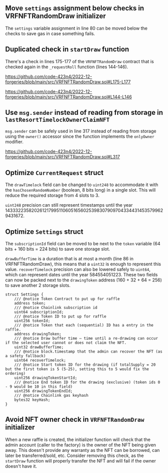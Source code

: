 ## Move `settings` assignment below checks in VRFNFTRandomDraw initializer

The `settings` variable assignment in line 80 can be moved below the checks to save gas in case something fails.

## Duplicated check in `startDraw` function

There's a check in lines 175-177 of the `VRFNFTRandomDraw` contract that is checked again in the `_requestRoll` function (lines 144-146).

https://github.com/code-423n4/2022-12-forgeries/blob/main/src/VRFNFTRandomDraw.sol#L175-L177

https://github.com/code-423n4/2022-12-forgeries/blob/main/src/VRFNFTRandomDraw.sol#L144-L146

## Use `msg.sender` instead of reading from storage in `lastResortTimelockOwnerClaimNFT`

`msg.sender` can be safely used in line 317 instead of reading from storage using the `owner()` accessor since the function implements the `onlyOwner` modifier.

https://github.com/code-423n4/2022-12-forgeries/blob/main/src/VRFNFTRandomDraw.sol#L317

## Optimize `CurrentRequest` struct

The `drawTimelock` field can be changed to `uint248` to accommodate it with the `hasChosenRandomNumber` (boolean, 8 bits long) in a single slot. This will reduce the required storage from 4 slots to 3. 

`uint248` precision can still represent timestamps until the year 14333223582026121799511060516560253983079097043344314535799629431672.

## Optimize `Settings` struct

The `subscriptionId` field can be moved to be next to the `token` variable (64 bits + 160 bits = 224 bits) to save one storage slot.

`drawBufferTime` is a duration that is at most a month (line 86 in VRFNFTRandomDraw), this means that a `uint32` is enough to represent this value. `recoverTimelock` precision can also be lowered safely to `uint64`, which can represent dates until the year 584554051223. These two fields can now be packed next to the `drawingToken` address (160 + 32 + 64 = 256) to save another 2 storage slots.


```solidity
struct Settings {
    /// @notice Token Contract to put up for raffle
    address token;
    /// @notice Chainlink subscription id
    uint64 subscriptionId;
    /// @notice Token ID to put up for raffle
    uint256 tokenId;
    /// @notice Token that each (sequential) ID has a entry in the raffle.
    address drawingToken;
    /// @notice Draw buffer time – time until a re-drawing can occur if the selected user cannot or does not claim the NFT.
    uint32 drawBufferTime;
    /// @notice block.timestamp that the admin can recover the NFT (as a safety fallback)
    uint64 recoverTimelock;
    /// @notice Start token ID for the drawing (if totalSupply = 20 but the first token is 5 (5-25), setting this to 5 would fix the ordering)
    uint256 drawingTokenStartId;
    /// @notice End token ID for the drawing (exclusive) (token ids 0 - 9 would be 10 in this field)
    uint256 drawingTokenEndId;
    /// @notice Chainlink gas keyhash
    bytes32 keyHash;
}
```

## Avoid NFT owner check in `VRFNFTRandomDraw` initializer

When a new raffle is created, the initializer function will check that the admin account (caller to the factory) is the owner of the NFT being given away. This doesn't provide any warranty as the NFT can be borrowed, can later be transferred/sold, etc. Consider removing this check, as the `startDraw` function will properly transfer the NFT and will fail if the owner doesn't have it.
